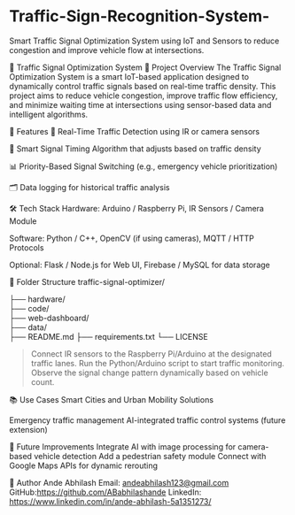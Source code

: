 # Traffic-Sign-Recognition-System-
Smart Traffic Signal Optimization System using IoT and Sensors to reduce congestion and improve vehicle flow at intersections.

🚦 Traffic Signal Optimization System
📌 Project Overview
The Traffic Signal Optimization System is a smart IoT-based application designed to dynamically control traffic signals based on real-time traffic density. This project aims to reduce vehicle congestion, improve traffic flow efficiency, and minimize waiting time at intersections using sensor-based data and intelligent algorithms.

🎯 Features
🚗 Real-Time Traffic Detection using IR or camera sensors

🧠 Smart Signal Timing Algorithm that adjusts based on traffic density

📊 Priority-Based Signal Switching (e.g., emergency vehicle prioritization)

🗂️ Data logging for historical traffic analysis

🛠️ Tech Stack
Hardware: Arduino / Raspberry Pi, IR Sensors / Camera Module

Software: Python / C++, OpenCV (if using cameras), MQTT / HTTP Protocols

Optional: Flask / Node.js for Web UI, Firebase / MySQL for data storage

📁 Folder Structure
traffic-signal-optimizer/

├── hardware/            
├── code/               
├── web-dashboard/      
├── data/               
├── README.md
├── requirements.txt
└── LICENSE
>Connect IR sensors to the Raspberry Pi/Arduino at the designated traffic lanes.
>Run the Python/Arduino script to start traffic monitoring.
>Observe the signal change pattern dynamically based on vehicle count.

📚 Use Cases
Smart Cities and Urban Mobility Solutions

Emergency traffic management
AI-integrated traffic control systems (future extension)

📌 Future Improvements
Integrate AI with image processing for camera-based vehicle detection
Add a pedestrian safety module
Connect with Google Maps APIs for dynamic rerouting

👤 Author
Ande Abhilash
Email: andeabhilash123@gmail.com
GitHub:https://github.com/ABabhilashande
LinkedIn: https://www.linkedin.com/in/ande-abhilash-5a1351273/



